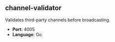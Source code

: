 ## channel-validator

Validates third-party channels before broadcasting.

- **Port**: 4005
- **Language**: Go
